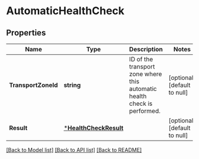 # AutomaticHealthCheck

## Properties
Name | Type | Description | Notes
------------ | ------------- | ------------- | -------------
**TransportZoneId** | **string** | ID of the transport zone where this automatic health check is performed.  | [optional] [default to null]
**Result** | [***HealthCheckResult**](HealthCheckResult.md) |  | [optional] [default to null]

[[Back to Model list]](../README.md#documentation-for-models) [[Back to API list]](../README.md#documentation-for-api-endpoints) [[Back to README]](../README.md)

